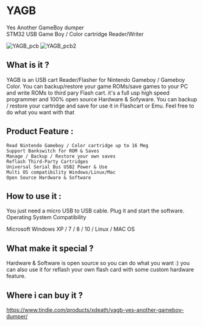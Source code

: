 # YAGB
Yes Another GameBoy dumper  
STM32 USB Game Boy / Color cartridge Reader/Writer 

![YAGB_pcb](https://i.imgur.com/MoXt7N4.png) ![YAGB_pcb2](https://i.imgur.com/BBcMD9S.jpg)  


What is it ?
-----

YAGB is an USB cart Reader/Flasher for Nintendo Gameboy / Gameboy Color. 
You can backup/restore your game ROMs/save games to your PC and write ROMs to third pary Flash cart.
it's a full usp high speed programmer and 100% open source Hardware & Sofyware.
You can backup / restore your cartridge and save for use it in Flashcart or Emu.
Feel free to do what you want with that 


Product Feature :
-----

    Read Nintendo Gameboy / Color cartridge up to 16 Meg
    Support Bankswitch for ROM & Saves
    Manage / Backup / Restore your own saves
    Reflash Third-Party Cartridges
    Universal Serial Bus USB2 Power & Use
    Multi OS compatibility Windows/Linux/Mac
    Open Source Hardware & Software
    
How to use it :
-----

You just need a micro USB to USB cable. Plug it and start the software.
Operating System Compatibility

Microsoft Windows XP / 7 / 8 / 10 / Linux / MAC OS


What make it special ?
-----

Hardware & Software is open source so you can do what you want :) you can also use it for reflash your own flash card with some custom hardware feature.

Where i can buy it ?
-----

https://www.tindie.com/products/xdeath/yagb-yes-another-gameboy-dumper/
